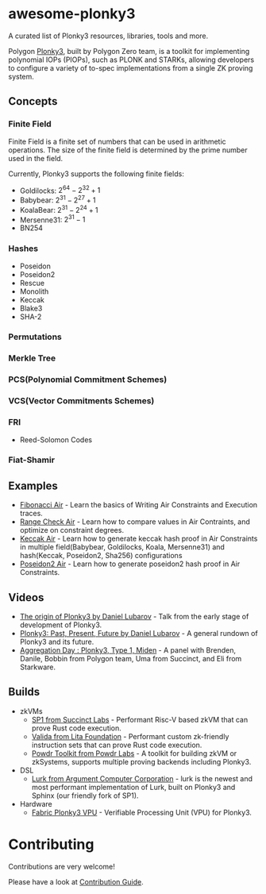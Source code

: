 # awesome-plonky3
A curated list of Plonky3 resources, libraries, tools and more.

Polygon [Plonky3](https://github.com/Plonky3/Plonky3), built by Polygon Zero team, is a toolkit for implementing polynomial IOPs (PIOPs), such as PLONK and STARKs, allowing developers to configure a variety of to-spec implementations from a single ZK proving system.

## Concepts

### Finite Field
Finite Field is a finite set of numbers that can be used in arithmetic operations. The size of the finite field is determined by the prime number used in the field.

Currently, Plonky3 supports the following finite fields:
- Goldilocks: $2^{64} - 2^{32} + 1$
- Babybear: $2^{31} - 2^{27} + 1$
- KoalaBear: $2^{31} - 2^{24} + 1$
- Mersenne31: $2^{31} - 1$
- BN254

### Hashes
- Poseidon
- Poseidon2
- Rescue
- Monolith
- Keccak
- Blake3
- SHA-2

### Permutations

### Merkle Tree

### PCS(Polynomial Commitment Schemes)

### VCS(Vector Commitments Schemes)

### FRI
- Reed-Solomon Codes

### Fiat-Shamir

## Examples
- [Fibonacci Air](https://github.com/BrianSeong99/plonky3_fibonacci) - Learn the basics of Writing Air Constraints and Execution traces.
- [Range Check Air](https://github.com/BrianSeong99/plonky3_rangecheck) - Learn how to compare values in Air Contraints, and optimize on constraint degrees.
- [Keccak Air](https://github.com/Plonky3/Plonky3/tree/main/keccak-air) - Learn how to generate keccak hash proof in Air Constraints in multiple field(Babybear, Goldilocks, Koala, Mersenne31) and hash(Keccak, Poseidon2, Sha256) configurations
- [Poseidon2 Air](https://github.com/Plonky3/Plonky3/tree/main/poseidon2-air) - Learn how to generate poseidon2 hash proof in Air Constraints.

## Videos
- [The origin of Plonky3 by Daniel Lubarov](https://www.youtube.com/watch?v=giFA3UXbu_s) - Talk from the early stage of development of Plonky3.
- [Plonky3: Past, Present, Future by Daniel Lubarov](https://www.youtube.com/watch?v=203M0Q8iKso) - A general rundown of Plonky3 and its future.
- [Aggregation Day : Plonky3, Type 1, Miden](https://www.youtube.com/watch?v=j9KZixZqpAM) - A panel with Brenden, Danile, Bobbin from Polygon team, Uma from Succinct, and Eli from Starkware.

## Builds
- zkVMs
  - [SP1 from Succinct Labs](https://github.com/succinctlabs/sp1) - Performant Risc-V based zkVM that can prove Rust code execution.
  - [Valida from Lita Foundation](https://github.com/valida-xyz/valida) - Performant custom zk-friendly instruction sets that can prove Rust code execution.
  - [Powdr Toolkit from Powdr Labs](https://github.com/powdr-labs/powdr) - A toolkit for building zkVM or zkSystems, supports multiple proving backends including Plonky3.
- DSL
  - [Lurk from Argument Computer Corporation](https://github.com/argumentcomputer/lurk) - lurk is the newest and most performant implementation of Lurk, built on Plonky3 and Sphinx (our friendly fork of SP1).
- Hardware
  - [Fabric Plonky3 VPU](https://www.fabriccryptography.com/blog/polygon-plonky) - Verifiable Processing Unit (VPU) for Plonky3.

# Contributing
Contributions are very welcome!

Please have a look at [Contribution Guide](./contributing.md).


